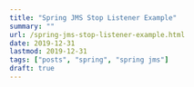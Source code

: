 ```yaml
---
title: "Spring JMS Stop Listener Example"
summary: ""
url: /spring-jms-stop-listener-example.html
date: 2019-12-31
lastmod: 2019-12-31
tags: ["posts", "spring", "spring jms"]
draft: true
---
```

